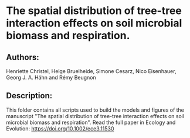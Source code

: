 # The spatial distribution of tree-tree interaction effects on soil microbial biomass and respiration.

## Authors:
Henriette Christel, Helge Bruelheide, Simone Cesarz, Nico Eisenhauer, Georg J. A. Hähn and Rémy Beugnon

## Description:
This folder contains all scripts used to build the models and figures of the manuscript "The spatial distribution of tree-tree interaction effects on soil microbial biomass and respiration".
Read the full paper in Ecology and Evolution: https://doi.org/10.1002/ece3.11530
